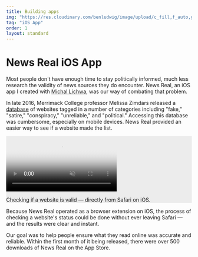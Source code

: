 ```yaml
---
title: Building apps
img: "https://res.cloudinary.com/benludwig/image/upload/c_fill,f_auto,g_center,h_500,q_auto:best,w_1000/v1523413625/newsrealpreview_dqprjf.png"
tag: "iOS App"
order: 1
layout: standard
---
```


<div class="page">

<div class="type-column">
  <h1>News Real iOS App</h1>
  <p>Most people don't have enough time to stay politically informed, much less research the validity of news sources they do encounter. News Real, an iOS app I created with <a href="https://github.com/mlichwa" target="_blank">Michal Lichwa</a>, was our way of combating that problem.</p>
  <p>In late 2016, Merrimack College professor Melissa Zimdars released a <a href="https://docs.google.com/document/d/10eA5-mCZLSS4MQY5QGb5ewC3VAL6pLkT53V_81ZyitM/preview" target="_blank">database</a> of websites tagged in a number of categories including "fake," "satire," "conspiracy," "unreliable," and "political." Accessing this database was cumbersome, especially on mobile devices. News Real provided an easier way to see if a website made the list.</p>
</div>

<div class="video-column-400-tall" style="background-color:#ECECEC;">
  <video autoplay loop muted playsinline poster="https://res.cloudinary.com/benludwig/image/upload/f_auto,q_auto:best/v1573595397/nr_screen_frame_yyoffy.png">
    <source src="https://res.cloudinary.com/benludwig/video/upload/vc_auto/v1573595063/nr_screen_bexffu.mp4" type="video/mp4">
    <source src="https://res.cloudinary.com/benludwig/video/upload/vc_auto/v1573595063/nr_screen_bexffu.webm" type="video/webm">
    Your browser does not support the video tag.
  </video>
  <p class="caption">Checking if a website is valid &#8212; directly from Safari on iOS.</p>
</div>

<div class="type-column">
  <p>Because News Real operated as a browser extension on iOS, the process of checking a website's status could be done without ever leaving Safari &#8212; and the results were clear and instant.</p>
  <p>Our goal was to help people ensure what they read online was accurate and reliable. Within the first month of it being released, there were over 500 downloads of News Real on the App Store.</p>
</div>

<!-- <div class="image-column-1000">
  <img src="https://res.cloudinary.com/benludwig/image/upload/f_auto,q_auto:best/v1574306959/News_Real_Set_vjdppm.png" alt="News Real App Screens">
</div> -->

</div>
